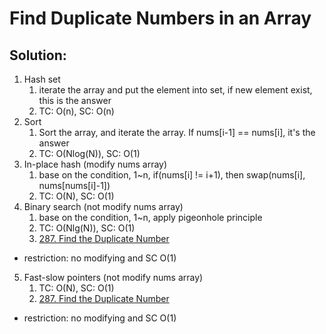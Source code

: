 # Find Duplicate Numbers in an Array

## Solution: 
1. Hash set
   1. iterate the array and put the element into set, if new element exist, this is the answer
   2. TC: O(n), SC: O(n)
2. Sort
   1. Sort the array, and iterate the array. If nums[i-1] == nums[i], it's the answer
   2. TC: O(Nlog(N)),  SC: O(1)
3. In-place hash (modify nums array)
   1. base on the condition, 1~n, if(nums[i] != i+1), then swap(nums[i], nums[nums[i]-1])
   2. TC: O(N), SC: O(1)
4. Binary search (not modify nums array)
   1. base on the condition, 1~n, apply pigeonhole principle
   2. TC: O(Nlg(N)), SC: O(1)
   3. [287. Find the Duplicate Number](https://leetcode.com/problems/find-the-duplicate-number/)
* restriction: no modifying and SC O(1)
5. Fast-slow pointers  (not modify nums array)
   1. TC: O(N), SC: O(1)
   2. [287. Find the Duplicate Number](https://leetcode.com/problems/find-the-duplicate-number/)
* restriction: no modifying and SC O(1)




